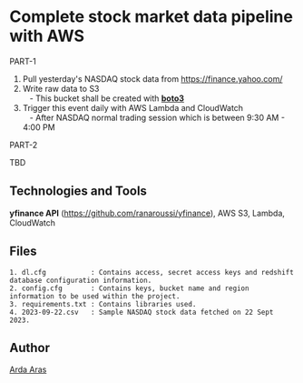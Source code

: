 # Complete stock market data pipeline with AWS

PART-1

1) Pull yesterday's NASDAQ stock data from https://finance.yahoo.com/
2) Write raw data to S3\
&nbsp;&nbsp; - This bucket shall be created with [**boto3**](https://boto3.amazonaws.com/v1/documentation/api/latest/index.html)
4) Trigger this event daily with AWS Lambda and CloudWatch\
&nbsp;&nbsp; - After NASDAQ normal trading session which is between 9:30 AM - 4:00 PM

PART-2

TBD

## Technologies and Tools

**yfinance API** (https://github.com/ranaroussi/yfinance), AWS S3, Lambda, CloudWatch

## Files
    1. dl.cfg           : Contains access, secret access keys and redshift database configuration information.
    2. config.cfg       : Contains keys, bucket name and region information to be used within the project.
    3. requirements.txt : Contains libraries used.
    4. 2023-09-22.csv   : Sample NASDAQ stock data fetched on 22 Sept 2023.

## Author

[Arda Aras](https://www.linkedin.com/in/arda-aras/)
